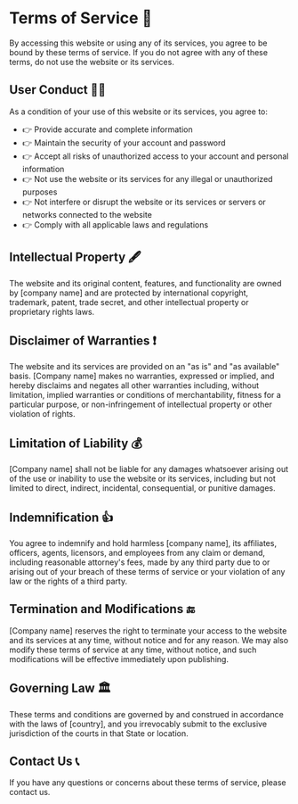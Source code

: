 # Terms of Service 📜

By accessing this website or using any of its services, you agree to be bound by these terms of service. If you do not agree with any of these terms, do not use the website or its services.

## User Conduct 🙋‍♂️

As a condition of your use of this website or its services, you agree to:
- 👉 Provide accurate and complete information
- 👉 Maintain the security of your account and password
- 👉 Accept all risks of unauthorized access to your account and personal information
- 👉 Not use the website or its services for any illegal or unauthorized purposes
- 👉 Not interfere or disrupt the website or its services or servers or networks connected to the website
- 👉 Comply with all applicable laws and regulations

## Intellectual Property 🖋️

The website and its original content, features, and functionality are owned by [company name] and are protected by international copyright, trademark, patent, trade secret, and other intellectual property or proprietary rights laws.

## Disclaimer of Warranties ❗

The website and its services are provided on an "as is" and "as available" basis. [Company name] makes no warranties, expressed or implied, and hereby disclaims and negates all other warranties including, without limitation, implied warranties or conditions of merchantability, fitness for a particular purpose, or non-infringement of intellectual property or other violation of rights.

## Limitation of Liability 💰

[Company name] shall not be liable for any damages whatsoever arising out of the use or inability to use the website or its services, including but not limited to direct, indirect, incidental, consequential, or punitive damages.

## Indemnification 👍

You agree to indemnify and hold harmless [company name], its affiliates, officers, agents, licensors, and employees from any claim or demand, including reasonable attorney's fees, made by any third party due to or arising out of your breach of these terms of service or your violation of any law or the rights of a third party.

## Termination and Modifications 🔚

[Company name] reserves the right to terminate your access to the website and its services at any time, without notice and for any reason. We may also modify these terms of service at any time, without notice, and such modifications will be effective immediately upon publishing.

## Governing Law 🏛️

These terms and conditions are governed by and construed in accordance with the laws of [country], and you irrevocably submit to the exclusive jurisdiction of the courts in that State or location.

## Contact Us 📞

If you have any questions or concerns about these terms of service, please contact us.
